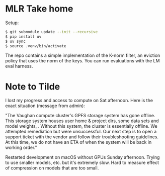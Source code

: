 # MLR Take home

Setup:
```bash
$ git submodule update --init --recursive
$ pip install uv
$ uv sync
$ source .venv/bin/activate
```

The repo contains a simple implementation of the K-norm filter, an eviction policy that uses the norm of the keys. You can run evaluations with the LM eval harness.


# Note to Tilde
I lost my progress and access to compute on Sat afternoon. Here is the exact situation (message from admin):

"The Vaughan compute cluster's GPFS storage system has gone offline. This storage system houses user home & project dirs, some data sets and model weights, . Without this system, the cluster is essentially offline.
We attempted remediation but were unsuccessful. Our next step is to open a support ticket with the vendor and follow their troubleshooting guidelines. At this time, we do not have an ETA of when the system will be back in working order."

Restarted development on macOS without GPUs Sunday afternoon. Trying to use smaller models, etc. but it's extremely slow. Hard to measure effect of compression on models that are too small.
